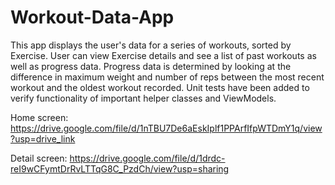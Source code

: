 # Workout-Data-App

This app displays the user's data for a series of workouts, sorted by Exercise. User can view Exercise details and see a list of past workouts as well as progress data. Progress data is determined by looking at the difference in maximum weight and number of reps between the most recent workout and the oldest workout recorded. Unit tests have been added to verify functionality of important helper classes and ViewModels.

Home screen: https://drive.google.com/file/d/1nTBU7De6aEskIplf1PPArfIfpWTDmY1q/view?usp=drive_link

Detail screen: https://drive.google.com/file/d/1drdc-reI9wCFymtDrRvLTTqG8C_PzdCh/view?usp=sharing
